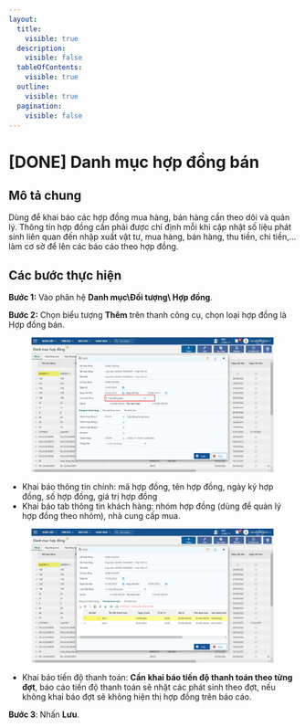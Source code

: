 ```yaml
---
layout:
  title:
    visible: true
  description:
    visible: false
  tableOfContents:
    visible: true
  outline:
    visible: true
  pagination:
    visible: false
---
```


# \[DONE] Danh mục hợp đồng bán

## Mô tả chung

Dùng để khai báo các hợp đồng mua hàng, bán hàng cần theo dõi và quản lý. Thông tin hợp đồng cần phải được chỉ định mỗi khi cập nhật số liệu phát sinh liên quan đến nhập xuất vật tư, mua hàng, bán hàng, thu tiền, chi tiền,…làm cơ sở để lên các báo cáo theo hợp đồng.

## Các bước thực hiện

**Bước 1:** Vào phân hệ **Danh mục\Đối tượng\ Hợp đồng**.

**Bước 2:** Chọn biểu tượng **Thêm** trên thanh công cụ, chọn loại hợp đồng là Hợp đồng bán.

<figure><img src="../../.gitbook/assets/Tiến độ thanh toán theo hợp đồng.png" alt=""><figcaption></figcaption></figure>

* Khai báo thông tin chính: mã hợp đồng, tên hợp đồng, ngày ký hợp đồng, số hợp đồng, giá trị hợp đồng
* Khai báo tab thông tin khách hàng: nhóm hợp đồng (dùng để quản lý hợp đồng theo nhóm), nhà cung cấp mua.

<figure><img src="../../.gitbook/assets/Tiến độ thanh toán theo hợp đồng 2.png" alt=""><figcaption></figcaption></figure>

* Khai báo tiến độ thanh toán: **Cần khai báo tiến độ thanh toán theo từng đợt**, báo cáo tiến độ thanh toán sẽ nhặt các phát sinh theo đợt, nếu không khai báo đợt sẽ không hiện thị hợp đồng trên báo cáo.

**Bước 3**: Nhấn **Lưu**.
